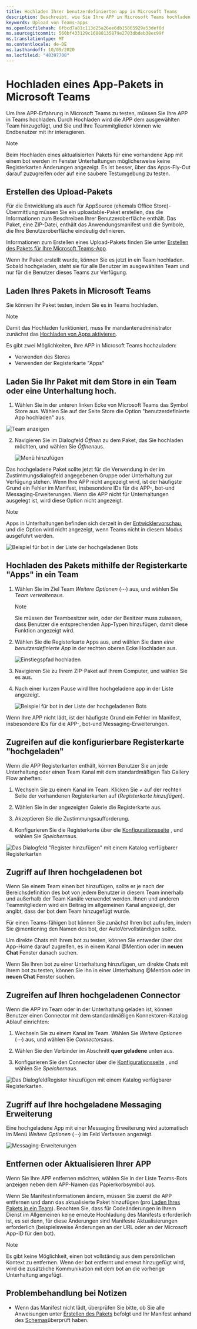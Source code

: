 ```yaml
---
title: Hochladen Ihrer benutzerdefinierten app in Microsoft Teams
description: Beschreibt, wie Sie Ihre APP in Microsoft Teams hochladen
keywords: Upload von Teams-apps
ms.openlocfilehash: 6fbcd7a81c113d25a26ee6db15865929a53def0d
ms.sourcegitcommit: 560bf433129c16888135879e2703dbdeb38ec99f
ms.translationtype: MT
ms.contentlocale: de-DE
ms.lasthandoff: 10/09/2020
ms.locfileid: "48397708"
---
```

# <a name="upload-an-app-package-to-microsoft-teams"></a>Hochladen eines App-Pakets in Microsoft Teams

Um Ihre APP-Erfahrung in Microsoft Teams zu testen, müssen Sie Ihre APP in Teams hochladen. Durch Hochladen wird die APP dem ausgewählten Team hinzugefügt, und Sie und Ihre Teammitglieder können wie Endbenutzer mit ihr interagieren.

> [!NOTE]
> Beim Hochladen eines aktualisierten Pakets für eine vorhandene App mit einem bot werden im Fenster Unterhaltungen möglicherweise keine Registerkarten Änderungen angezeigt. Es ist besser, über das Apps-Fly-Out darauf zuzugreifen oder auf eine saubere Testumgebung zu testen.

## <a name="create-your-upload-package"></a>Erstellen des Upload-Pakets

Für die Entwicklung als auch für AppSource (ehemals Office Store)-Übermittlung müssen Sie ein uploadable-Paket erstellen, das die Informationen zum Beschreiben Ihrer Benutzeroberfläche enthält. Das Paket, eine ZIP-Datei, enthält das Anwendungsmanifest und die Symbole, die Ihre Benutzeroberfläche eindeutig definieren.

Informationen zum Erstellen eines Upload-Pakets finden Sie unter [Erstellen des Pakets für Ihre Microsoft Teams-App](../build-and-test/apps-package.md).

Wenn Ihr Paket erstellt wurde, können Sie es jetzt in ein Team hochladen. Sobald hochgeladen, steht sie für alle Benutzer im ausgewählten Team und nur für die Benutzer dieses Teams zur Verfügung.

## <a name="load-your-package-into-teams"></a>Laden Ihres Pakets in Microsoft Teams

Sie können Ihr Paket testen, indem Sie es in Teams hochladen.

> [!NOTE]
> Damit das Hochladen funktioniert, muss Ihr mandantenadministrator zunächst das [Hochladen von Apps aktivieren](/microsoftteams/admin-settings).

Es gibt zwei Möglichkeiten, Ihre APP in Microsoft Teams hochzuladen:

* Verwenden des Stores
* Verwenden der Registerkarte "Apps"

## <a name="upload-your-package-into-a-team-or-conversation-using-the-store"></a>Laden Sie Ihr Paket mit dem Store in ein Team oder eine Unterhaltung hoch.

1. Wählen Sie in der unteren linken Ecke von Microsoft Teams das Symbol Store aus. Wählen Sie auf der Seite Store die Option "benutzerdefinierte App hochladen" aus.

  ![Team anzeigen](../../assets/images/store-upload-a-custom-app2.png)

2. Navigieren Sie im Dialogfeld *Öffnen* zu dem Paket, das Sie hochladen möchten, und wählen Sie *Öffnen*aus.

   ![Menü hinzufügen](../../assets/images/NewappAddmenudropdown.png)

Das hochgeladene Paket sollte jetzt für die Verwendung in der im Zustimmungsdialogfeld angegebenen Gruppe oder Unterhaltung zur Verfügung stehen. Wenn Ihre APP nicht angezeigt wird, ist der häufigste Grund ein Fehler im Manifest, insbesondere IDs für die APP-, bot-und Messaging-Erweiterungen. Wenn die APP nicht für Unterhaltungen ausgelegt ist, wird diese Option nicht angezeigt.

>[!NOTE]
> Apps in Unterhaltungen befinden sich derzeit in der [Entwicklervorschau](../../resources/dev-preview/developer-preview-intro.md), und die Option wird nicht angezeigt, wenn Teams nicht in diesem Modus ausgeführt werden.

![Beispiel für bot in der Liste der hochgeladenen Bots](../../assets/images/botinlist.jpg)

## <a name="upload-your-package-into-a-team-using-the-apps-tab"></a>Hochladen des Pakets mithilfe der Registerkarte "Apps" in ein Team

1. Wählen Sie im Ziel Team *Weitere Optionen* (**&#8943;**) aus, und wählen Sie *Team verwalten*aus.

   > [!NOTE]
   > Sie müssen der Teambesitzer sein, oder der Besitzer muss zulassen, dass Benutzer die entsprechenden App-Typen hinzufügen, damit diese Funktion angezeigt wird.

2. Wählen Sie die Registerkarte Apps aus, und wählen Sie dann *eine benutzerdefinierte App* in der rechten oberen Ecke Hochladen aus.

   ![Einstiegspfad hochladen](../../assets/images/UploadACustomApp.png)

3. Navigieren Sie zu Ihrem ZIP-Paket auf Ihrem Computer, und wählen Sie es aus.

4. Nach einer kurzen Pause wird Ihre hochgeladene app in der Liste angezeigt.

   ![Beispiel für bot in der Liste der hochgeladenen Bots](../../assets/images/botinlist.jpg)

Wenn Ihre APP nicht lädt, ist der häufigste Grund ein Fehler im Manifest, insbesondere IDs für die APP-, bot-und Messaging-Erweiterungen.

## <a name="accessing-your-uploaded-configurable-tab"></a>Zugreifen auf die konfigurierbare Registerkarte "hochgeladen"

Wenn die APP Registerkarten enthält, können Benutzer Sie an jede Unterhaltung oder einen Team Kanal mit dem standardmäßigen Tab Gallery Flow anheften:

1. Wechseln Sie zu einem Kanal im Team. Klicken Sie *+* auf der rechten Seite der vorhandenen Registerkarten auf (*Registerkarte hinzufügen*).

2. Wählen Sie in der angezeigten Galerie die Registerkarte aus.

3. Akzeptieren Sie die Zustimmungsaufforderung.

4. Konfigurieren Sie die Registerkarte über die [Konfigurationsseite](../../tabs/how-to/create-tab-pages/configuration-page.md) , und wählen Sie *Speichern*aus.

  ![Das Dialogfeld "Register hinzufügen" mit einem Katalog verfügbarer Registerkarten](../../assets/images/tab_gallery.png)

## <a name="accessing-your-uploaded-bot"></a>Zugriff auf Ihren hochgeladenen bot

Wenn Sie einem Team einen bot hinzufügen, sollte er je nach der Bereichsdefinition des bot von jedem Benutzer in diesem Team innerhalb und außerhalb der Team Kanäle verwendet werden. Ihnen und anderen Teammitgliedern wird ein Beitrag im allgemeinen Kanal angezeigt, der angibt, dass der bot dem Team hinzugefügt wurde.

Für einen Teams-fähigen bot können Sie zunächst Ihren bot aufrufen, indem Sie @mentioning den Namen des bot, der AutoVervollständigen sollte.

Um direkte Chats mit Ihrem bot zu testen, können Sie entweder über das App-Home darauf zugreifen, es in einem Kanal @Mention oder im **neuen Chat** Fenster danach suchen.

Wenn Sie Ihren bot zu einer Unterhaltung hinzufügen, um direkte Chats mit Ihrem bot zu testen, können Sie ihn in einer Unterhaltung @Mention oder im **neuen Chat** Fenster suchen.

## <a name="accessing-your-uploaded-connector"></a>Zugreifen auf Ihren hochgeladenen Connector

Wenn die APP im Team oder in der Unterhaltung geladen ist, können Benutzer einen Connector mit dem standardmäßigen Konnektoren-Katalog Ablauf einrichten:

1. Wechseln Sie zu einem Kanal im Team. Wählen Sie *Weitere Optionen* (*&#8943;*) aus, und wählen Sie *Connectors*aus.

2. Wählen Sie den Verbinder im Abschnitt **quer geladene** unten aus.

3. Konfigurieren Sie den Connector über die [Konfigurationsseite](../../webhooks-and-connectors/how-to/connectors-creating.md) , und wählen Sie *Speichern*aus.

  ![Das DialogfeldRegister hinzufügen mit einem Katalog verfügbarer Registerkarten.](../../assets/images/connector_gallery.png)

## <a name="accessing-your-uploaded-messaging-extension"></a>Zugriff auf Ihre hochgeladene Messaging Erweiterung

Eine hochgeladene App mit einer Messaging Erweiterung wird automatisch im Menü *Weitere Optionen* (*&#8943;*) im Feld Verfassen angezeigt.

![Messaging-Erweiterungen](../../assets/images/compose-extensions/cesampleapp.png)

## <a name="removing-or-updating-your-app"></a>Entfernen oder Aktualisieren Ihrer APP

Wenn Sie Ihre APP entfernen möchten, wählen Sie in der Liste Teams-Bots anzeigen neben dem APP-Namen das Papierkorbsymbol aus.

Wenn Sie Manifestinformationen ändern, müssen Sie zuerst die APP entfernen und dann das aktualisierte Paket hinzufügen (pro [Laden Ihres Pakets in ein Team](#load-your-package-into-teams)). Beachten Sie, dass für Codeänderungen in Ihrem Dienst im Allgemeinen keine erneute Hochladung des Manifests erforderlich ist, es sei denn, für diese Änderungen sind Manifeste Aktualisierungen erforderlich (beispielsweise Änderungen an der URL oder an der Microsoft App-ID für den bot).

> [!NOTE]
> Es gibt keine Möglichkeit, einen bot vollständig aus dem persönlichen Kontext zu entfernen. Wenn der bot entfernt und erneut hinzugefügt wird, wird die zusätzliche Kommunikation mit dem bot an die vorherige Unterhaltung angefügt.

## <a name="troubleshooting-notes"></a>Problembehandlung bei Notizen

* Wenn das Manifest nicht lädt, überprüfen Sie bitte, ob Sie alle Anweisungen unter [Erstellen des Pakets](../../concepts/build-and-test/apps-package.md) befolgt und Ihr Manifest anhand des [Schemas](../../resources/schema/manifest-schema.md)überprüft haben.

